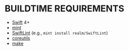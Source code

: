 # BUILDTIME REQUIREMENTS

* [Swift](https://swift.org/) 4+
* [mint](https://github.com/yonaskolb/mint)
* [SwiftLint](https://github.com/realm/SwiftLint) (e.g., `mint install realm/SwiftLint`)
* [coreutils](https://www.gnu.org/software/coreutils/coreutils.html)
* [make](https://www.gnu.org/software/make/)
